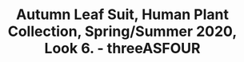 ---
title: >-
  Autumn Leaf Suit, Human Plant Collection, Spring/Summer 2020, Look 6. -
  threeASFOUR
layout: entry
presentation: side-by-side
object:
  - id: ptl-24455
order: 458
menu: false
---